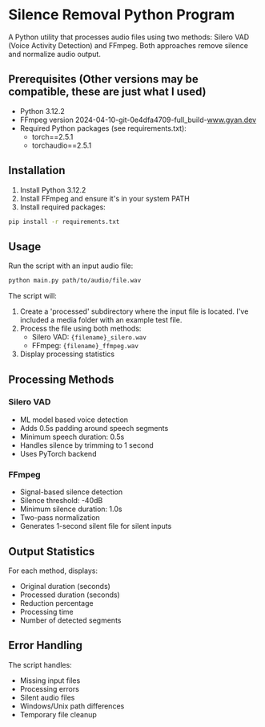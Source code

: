 # Silence Removal Python Program

A Python utility that processes audio files using two methods: Silero VAD (Voice Activity Detection) and FFmpeg. Both approaches remove silence and normalize audio output.

## Prerequisites (Other versions may be compatible, these are just what I used)

- Python 3.12.2
- FFmpeg version 2024-04-10-git-0e4dfa4709-full_build-www.gyan.dev
- Required Python packages (see requirements.txt):
  - torch==2.5.1
  - torchaudio==2.5.1

## Installation

1. Install Python 3.12.2
2. Install FFmpeg and ensure it's in your system PATH
3. Install required packages:

```bash
pip install -r requirements.txt
```

## Usage

Run the script with an input audio file:

```bash
python main.py path/to/audio/file.wav
```

The script will:

1. Create a 'processed' subdirectory where the input file is located. I've included a media folder with an example test file.
2. Process the file using both methods:
   - Silero VAD: `{filename}_silero.wav`
   - FFmpeg: `{filename}_ffmpeg.wav`
3. Display processing statistics

## Processing Methods

### Silero VAD

- ML model based voice detection
- Adds 0.5s padding around speech segments
- Minimum speech duration: 0.5s
- Handles silence by trimming to 1 second
- Uses PyTorch backend

### FFmpeg

- Signal-based silence detection
- Silence threshold: -40dB
- Minimum silence duration: 1.0s
- Two-pass normalization
- Generates 1-second silent file for silent inputs

## Output Statistics

For each method, displays:

- Original duration (seconds)
- Processed duration (seconds)
- Reduction percentage
- Processing time
- Number of detected segments

## Error Handling

The script handles:

- Missing input files
- Processing errors
- Silent audio files
- Windows/Unix path differences
- Temporary file cleanup
